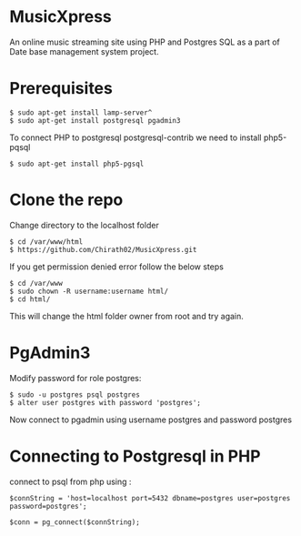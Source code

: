 # MusicXpress
An online music streaming site using PHP and Postgres SQL as a part of Date base management system project.

# Prerequisites

```
$ sudo apt-get install lamp-server^
$ sudo apt-get install postgresql pgadmin3
```

To connect PHP to postgresql postgresql-contrib we need to install php5-pqsql

```
$ sudo apt-get install php5-pgsql
```

# Clone the repo

Change directory to the localhost folder
```
$ cd /var/www/html
$ https://github.com/Chirath02/MusicXpress.git
```
If you get permission denied error follow the below steps 
```
$ cd /var/www
$ sudo chown -R username:username html/
$ cd html/
```
This will change the html folder owner from root and try again.

# PgAdmin3

Modify password for role postgres:
```
$ sudo -u postgres psql postgres
$ alter user postgres with password 'postgres';
```
Now connect to pgadmin using username postgres and password postgres

# Connecting to Postgresql in PHP
connect to psql from php using :

```
$connString = 'host=localhost port=5432 dbname=postgres user=postgres password=postgres';

$conn = pg_connect($connString);
```